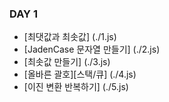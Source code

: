### DAY 1

- [최댓값과 최솟값] (./1.js)
- [JadenCase 문자열 만들기] (./2.js)
- [최솟값 만들기] (./3.js)
- [올바른 괄호][스택/큐] (./4.js)
- [이진 변환 반복하기] (./5.js)